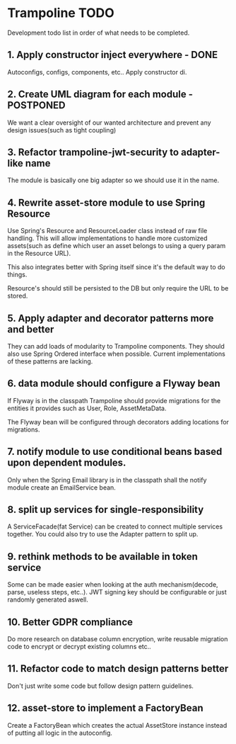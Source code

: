 # Trampoline TODO

Development todo list in order of what needs to be completed.


## 1. Apply constructor inject everywhere - DONE

Autoconfigs, configs, components, etc.. Apply constructor di.

## 2. Create UML diagram for each module - POSTPONED

We want a clear oversight of our wanted architecture and prevent any design issues(such as tight coupling) 


## 3. Refactor trampoline-jwt-security to adapter-like name

The module is basically one big adapter so we should use it in the name.

## 4. Rewrite asset-store module to use Spring Resource

Use Spring's Resource and ResourceLoader class instead of raw file handling.
This will allow implementations to handle more customized assets(such as define which user an asset belongs to using a query param in the Resource URL).

This also integrates better with Spring itself since it's the default way to do things.

Resource's should still be persisted to the DB but only require the URL to be stored.

## 5. Apply adapter and decorator patterns more and better

They can add loads of modularity to Trampoline components. They should also use Spring Ordered interface when possible.
Current implementations of these patterns are lacking.


## 6. data module should configure a Flyway bean

If Flyway is in the classpath Trampoline should provide migrations for the entities it provides such as User, Role, AssetMetaData.

The Flyway bean will be configured through decorators adding locations for migrations.

## 7. notify module to use conditional beans based upon dependent modules.

Only when the Spring Email library is in the classpath shall the notify module create an EmailService bean.

## 8. split up services for single-responsibility

A ServiceFacade(fat Service) can be created to connect multiple services together.
You could also try to use the Adapter pattern to split up.

## 9. rethink methods to be available in token service

Some can be made easier when looking at the auth mechanism(decode, parse, useless steps, etc..).
JWT signing key should be configurable or just randomly generated aswell.

## 10. Better GDPR compliance

Do more research on database column encryption, write reusable migration code to encrypt or decrypt existing columns etc..

## 11. Refactor code to match design patterns better

Don't just write some code but follow design pattern guidelines. 

## 12. asset-store to implement a FactoryBean

Create a FactoryBean which creates the actual AssetStore instance instead of putting all logic in the autoconfig.
